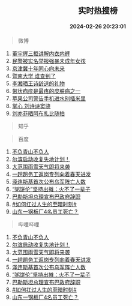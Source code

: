 <div align="center"><h2>实时热搜榜</h2><h4>2024-02-26 20:23:01</h4></div>

> 微博  

1. [董宇辉三拒讲解内衣内裤](https://s.weibo.com/weibo?q=%23%E8%91%A3%E5%AE%87%E8%BE%89%E4%B8%89%E6%8B%92%E8%AE%B2%E8%A7%A3%E5%86%85%E8%A1%A3%E5%86%85%E8%A3%A4%23&t=31&band_rank=1&Refer=top)<br />
2. [民警被实名举报强暴未成年女孩](https://s.weibo.com/weibo?q=%23%E6%B0%91%E8%AD%A6%E8%A2%AB%E5%AE%9E%E5%90%8D%E4%B8%BE%E6%8A%A5%E5%BC%BA%E6%9A%B4%E6%9C%AA%E6%88%90%E5%B9%B4%E5%A5%B3%E5%AD%A9%23&t=31&band_rank=2&Refer=top)<br />
3. [京津冀十年同心向未来](https://s.weibo.com/weibo?q=%23%E4%BA%AC%E6%B4%A5%E5%86%80%E5%8D%81%E5%B9%B4%E5%90%8C%E5%BF%83%E5%90%91%E6%9C%AA%E6%9D%A5%23&t=31&band_rank=3&Refer=top)<br />
4. [暨南大学 谁查到了](https://s.weibo.com/weibo?q=%E6%9A%A8%E5%8D%97%E5%A4%A7%E5%AD%A6%20%E8%B0%81%E6%9F%A5%E5%88%B0%E4%BA%86&t=31&band_rank=4&Refer=top)<br />
5. [李湘晒王诗龄送的礼物](https://s.weibo.com/weibo?q=%23%E6%9D%8E%E6%B9%98%E6%99%92%E7%8E%8B%E8%AF%97%E9%BE%84%E9%80%81%E7%9A%84%E7%A4%BC%E7%89%A9%23&t=31&band_rank=5&Refer=top)<br />
6. [带状疱疹是最疼的皮肤病之一](https://s.weibo.com/weibo?q=%23%E5%B8%A6%E7%8A%B6%E7%96%B1%E7%96%B9%E6%98%AF%E6%9C%80%E7%96%BC%E7%9A%84%E7%9A%AE%E8%82%A4%E7%97%85%E4%B9%8B%E4%B8%80%23&t=31&band_rank=6&Refer=top)<br />
7. [苹果公司警告手机进水别插米里](https://s.weibo.com/weibo?q=%23%E8%8B%B9%E6%9E%9C%E5%85%AC%E5%8F%B8%E8%AD%A6%E5%91%8A%E6%89%8B%E6%9C%BA%E8%BF%9B%E6%B0%B4%E5%88%AB%E6%8F%92%E7%B1%B3%E9%87%8C%23&t=31&band_rank=7&Refer=top)<br />
8. [掌心 刘诗诗窦骁](https://s.weibo.com/weibo?q=%E6%8E%8C%E5%BF%83%20%E5%88%98%E8%AF%97%E8%AF%97%E7%AA%A6%E9%AA%81&t=31&band_rank=8&Refer=top)<br />
9. [刘亦菲晒阿布扎比随拍](https://s.weibo.com/weibo?q=%23%E5%88%98%E4%BA%A6%E8%8F%B2%E6%99%92%E9%98%BF%E5%B8%83%E6%89%8E%E6%AF%94%E9%9A%8F%E6%8B%8D%23&t=31&band_rank=9&Refer=top)<br />

> 知乎  


> 百度  

1. [不负青山不负人](https://www.baidu.com/s?wd=%E4%B8%8D%E8%B4%9F%E9%9D%92%E5%B1%B1%E4%B8%8D%E8%B4%9F%E4%BA%BA&sa=fyb_news&rsv_dl=fyb_news)<br />
2. [尔滨启动收复失地计划！](https://www.baidu.com/s?wd=%E5%B0%94%E6%BB%A8%E5%90%AF%E5%8A%A8%E6%94%B6%E5%A4%8D%E5%A4%B1%E5%9C%B0%E8%AE%A1%E5%88%92%EF%BC%81&sa=fyb_news&rsv_dl=fyb_news)<br />
3. [大范围雨雪天气即将来袭](https://www.baidu.com/s?wd=%E5%A4%A7%E8%8C%83%E5%9B%B4%E9%9B%A8%E9%9B%AA%E5%A4%A9%E6%B0%94%E5%8D%B3%E5%B0%86%E6%9D%A5%E8%A2%AD&sa=fyb_news&rsv_dl=fyb_news)<br />
4. [一趟趟务工返岗专列向着春天进发](https://www.baidu.com/s?wd=%E4%B8%80%E8%B6%9F%E8%B6%9F%E5%8A%A1%E5%B7%A5%E8%BF%94%E5%B2%97%E4%B8%93%E5%88%97%E5%90%91%E7%9D%80%E6%98%A5%E5%A4%A9%E8%BF%9B%E5%8F%91&sa=fyb_news&rsv_dl=fyb_news)<br />
5. [泽连斯基首次公布乌军阵亡人数](https://www.baidu.com/s?wd=%E6%B3%BD%E8%BF%9E%E6%96%AF%E5%9F%BA%E9%A6%96%E6%AC%A1%E5%85%AC%E5%B8%83%E4%B9%8C%E5%86%9B%E9%98%B5%E4%BA%A1%E4%BA%BA%E6%95%B0&sa=fyb_news&rsv_dl=fyb_news)<br />
6. [“粥饼伦”坚持出摊：火不了一辈子](https://www.baidu.com/s?wd=%E2%80%9C%E7%B2%A5%E9%A5%BC%E4%BC%A6%E2%80%9D%E5%9D%9A%E6%8C%81%E5%87%BA%E6%91%8A%EF%BC%9A%E7%81%AB%E4%B8%8D%E4%BA%86%E4%B8%80%E8%BE%88%E5%AD%90&sa=fyb_news&rsv_dl=fyb_news)<br />
7. [巴勒斯坦总理宣布巴政府辞职](https://www.baidu.com/s?wd=%E5%B7%B4%E5%8B%92%E6%96%AF%E5%9D%A6%E6%80%BB%E7%90%86%E5%AE%A3%E5%B8%83%E5%B7%B4%E6%94%BF%E5%BA%9C%E8%BE%9E%E8%81%8C&sa=fyb_news&rsv_dl=fyb_news)<br />
8. [#如何扛过人生的至暗时刻#](https://www.baidu.com/s?wd=%23%E5%A6%82%E4%BD%95%E6%89%9B%E8%BF%87%E4%BA%BA%E7%94%9F%E7%9A%84%E8%87%B3%E6%9A%97%E6%97%B6%E5%88%BB%23&sa=fyb_news&rsv_dl=fyb_news)<br />
9. [山东一钢板厂4名员工死亡？](https://www.baidu.com/s?wd=%E5%B1%B1%E4%B8%9C%E4%B8%80%E9%92%A2%E6%9D%BF%E5%8E%824%E5%90%8D%E5%91%98%E5%B7%A5%E6%AD%BB%E4%BA%A1%EF%BC%9F&sa=fyb_news&rsv_dl=fyb_news)<br />

> 哔哩哔哩  

1. [不负青山不负人](https://www.baidu.com/s?wd=%E4%B8%8D%E8%B4%9F%E9%9D%92%E5%B1%B1%E4%B8%8D%E8%B4%9F%E4%BA%BA&sa=fyb_news&rsv_dl=fyb_news)<br />
2. [尔滨启动收复失地计划！](https://www.baidu.com/s?wd=%E5%B0%94%E6%BB%A8%E5%90%AF%E5%8A%A8%E6%94%B6%E5%A4%8D%E5%A4%B1%E5%9C%B0%E8%AE%A1%E5%88%92%EF%BC%81&sa=fyb_news&rsv_dl=fyb_news)<br />
3. [大范围雨雪天气即将来袭](https://www.baidu.com/s?wd=%E5%A4%A7%E8%8C%83%E5%9B%B4%E9%9B%A8%E9%9B%AA%E5%A4%A9%E6%B0%94%E5%8D%B3%E5%B0%86%E6%9D%A5%E8%A2%AD&sa=fyb_news&rsv_dl=fyb_news)<br />
4. [一趟趟务工返岗专列向着春天进发](https://www.baidu.com/s?wd=%E4%B8%80%E8%B6%9F%E8%B6%9F%E5%8A%A1%E5%B7%A5%E8%BF%94%E5%B2%97%E4%B8%93%E5%88%97%E5%90%91%E7%9D%80%E6%98%A5%E5%A4%A9%E8%BF%9B%E5%8F%91&sa=fyb_news&rsv_dl=fyb_news)<br />
5. [泽连斯基首次公布乌军阵亡人数](https://www.baidu.com/s?wd=%E6%B3%BD%E8%BF%9E%E6%96%AF%E5%9F%BA%E9%A6%96%E6%AC%A1%E5%85%AC%E5%B8%83%E4%B9%8C%E5%86%9B%E9%98%B5%E4%BA%A1%E4%BA%BA%E6%95%B0&sa=fyb_news&rsv_dl=fyb_news)<br />
6. [“粥饼伦”坚持出摊：火不了一辈子](https://www.baidu.com/s?wd=%E2%80%9C%E7%B2%A5%E9%A5%BC%E4%BC%A6%E2%80%9D%E5%9D%9A%E6%8C%81%E5%87%BA%E6%91%8A%EF%BC%9A%E7%81%AB%E4%B8%8D%E4%BA%86%E4%B8%80%E8%BE%88%E5%AD%90&sa=fyb_news&rsv_dl=fyb_news)<br />
7. [巴勒斯坦总理宣布巴政府辞职](https://www.baidu.com/s?wd=%E5%B7%B4%E5%8B%92%E6%96%AF%E5%9D%A6%E6%80%BB%E7%90%86%E5%AE%A3%E5%B8%83%E5%B7%B4%E6%94%BF%E5%BA%9C%E8%BE%9E%E8%81%8C&sa=fyb_news&rsv_dl=fyb_news)<br />
8. [#如何扛过人生的至暗时刻#](https://www.baidu.com/s?wd=%23%E5%A6%82%E4%BD%95%E6%89%9B%E8%BF%87%E4%BA%BA%E7%94%9F%E7%9A%84%E8%87%B3%E6%9A%97%E6%97%B6%E5%88%BB%23&sa=fyb_news&rsv_dl=fyb_news)<br />
9. [山东一钢板厂4名员工死亡？](https://www.baidu.com/s?wd=%E5%B1%B1%E4%B8%9C%E4%B8%80%E9%92%A2%E6%9D%BF%E5%8E%824%E5%90%8D%E5%91%98%E5%B7%A5%E6%AD%BB%E4%BA%A1%EF%BC%9F&sa=fyb_news&rsv_dl=fyb_news)<br />
